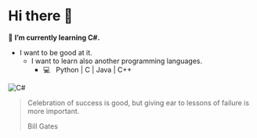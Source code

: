 # Hi there 👋

🌱 **I’m currently learning C#.**

  - I want to be good at it.
    - I want to learn also another programming languages.
      - 💻 &nbsp; Python | C | Java | C++  

![C#](https://www.mshowto.org/images/articles/2021/01/c-850x474.png)

> Celebration of success is good, but giving ear to lessons of failure is more important.
>
> Bill Gates
